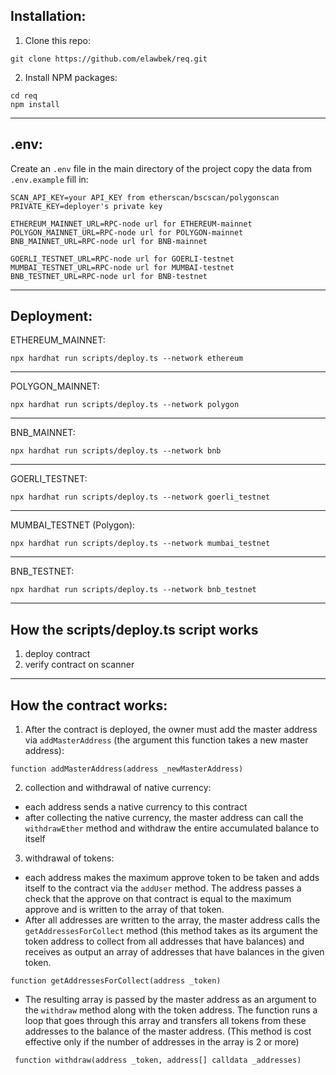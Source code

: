 ## Installation:

1. Clone this repo:

```shell
git clone https://github.com/elawbek/req.git
```

2. Install NPM packages:

```shell
cd req
npm install
```

---

## .env:

Create an `.env` file in the main directory of the project
copy the data from `.env.example`
fill in:

```.env
SCAN_API_KEY=your API_KEY from etherscan/bscscan/polygonscan
PRIVATE_KEY=deployer's private key

ETHEREUM_MAINNET_URL=RPC-node url for ETHEREUM-mainnet
POLYGON_MAINNET_URL=RPC-node url for POLYGON-mainnet
BNB_MAINNET_URL=RPC-node url for BNB-mainnet

GOERLI_TESTNET_URL=RPC-node url for GOERLI-testnet
MUMBAI_TESTNET_URL=RPC-node url for MUMBAI-testnet
BNB_TESTNET_URL=RPC-node url for BNB-testnet
```

---

## Deployment:

ETHEREUM_MAINNET:

```shell
npx hardhat run scripts/deploy.ts --network ethereum
```

---

POLYGON_MAINNET:

```shell
npx hardhat run scripts/deploy.ts --network polygon
```

---

BNB_MAINNET:

```shell
npx hardhat run scripts/deploy.ts --network bnb
```

---

GOERLI_TESTNET:

```shell
npx hardhat run scripts/deploy.ts --network goerli_testnet
```

---

MUMBAI_TESTNET (Polygon):

```shell
npx hardhat run scripts/deploy.ts --network mumbai_testnet
```

---

BNB_TESTNET:

```shell
npx hardhat run scripts/deploy.ts --network bnb_testnet
```

---

## How the scripts/deploy.ts script works

1. deploy contract
2. verify contract on scanner

---

## How the contract works:

1.  After the contract is deployed, the owner must add the master address via `addMasterAddress` (the argument this function takes a new master address):

```solidity
function addMasterAddress(address _newMasterAddress)
```

2. collection and withdrawal of native currency:

- each address sends a native currency to this contract
- after collecting the native currency, the master address can call the `withdrawEther` method and withdraw the entire accumulated balance to itself

3. withdrawal of tokens:

- each address makes the maximum approve token to be taken and adds itself to the contract via the `addUser` method. The address passes a check that the approve on that contract is equal to the maximum approve and is written to the array of that token.
- After all addresses are written to the array, the master address calls the `getAddressesForCollect` method (this method takes as its argument the token address to collect from all addresses that have balances) and receives as output an array of addresses that have balances in the given token.

```solidity
function getAddressesForCollect(address _token)
```

- The resulting array is passed by the master address as an argument to the `withdraw` method along with the token address. The function runs a loop that goes through this array and transfers all tokens from these addresses to the balance of the master address.
  (This method is cost effective only if the number of addresses in the array is 2 or more)

```solidity
 function withdraw(address _token, address[] calldata _addresses)
```
